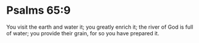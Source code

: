 # Psalms 65:9

You visit the earth and water it; you greatly enrich it; the river of God is full of water; you provide their grain, for so you have prepared it.
